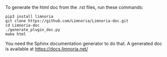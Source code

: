 To generate the html doc from the .rst files, run these commands:

```
pip3 install limnoria
git clone https://github.com/Limnoria/Limnoria-doc.git
cd Limnoria-doc
./generate_plugin_doc.py
make html
```

You need the Sphinx documentation generator to do that.
A generated doc is available at https://docs.limnoria.net/
